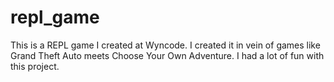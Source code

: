 # repl_game
This is a REPL game I created at Wyncode. I created it in vein of games like Grand Theft Auto meets Choose Your Own Adventure. I had a lot of fun with this project.

